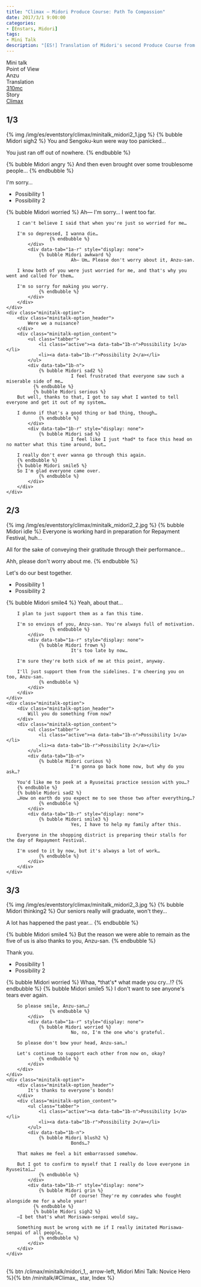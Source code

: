 ```yaml
---
title: "Climax – Midori Produce Course: Path To Compassion"
date: 2017/3/1 9:00:00
categories:
- [Enstars, Midori]
tags:
- Mini Talk
description: "[ES!] Translation of Midori's second Produce Course from Climax. From Anzu's POV."
---
```

<div class="three-wrapper" style="--storyColor:#965e7d;--storyColor-rgb:150,94,125;--storyColor-h:326.8;--storyColor-s: 23%;--storyColor-l:47.8%;">
    <div class="info-area">
        <div class="info">
            <div class="info-item characters">
          <div class="label">
              Mini talk
          </div>
          <div class="value">
								<a href="/categories/Enstars/Midori" character="Midori"></a>
          </div>
            </div>
            <div class="info-item one">
          <div class="label">
              Point of View
          </div>
          <div class="value">
              Anzu
          </div>
            </div>
            <div class="info-item two">
          <div class="label">
              Translation
          </div>
          <div class="value">
              <a href="/about">310mc</a>
          </div>
            </div>
            <div class="info-item three">
          <div class="label">
             Story
          </div>
          <div class="value">
              <a href="/climax">Climax</a>
          </div>
            </div>
        </div>
    </div>
</div>

<!-- more -->


## <div mt="rare"></div> 1/3
{% img /img/es/eventstory/climax/minitalk_midori2_1.jpg %}
{% bubble Midori sigh2 %}
You and Sengoku-kun were way too panicked…

You just ran off out of nowhere.
{% endbubble %}

{% bubble Midori angry %}
And then even brought over some troublesome people…
{% endbubble %}

<div class="minitalk" character="Anzu">
    <div class="minitalk-option">
        <div class="minitalk-option_header">
            I'm sorry…
        </div>
        <div class="minitalk-option_content">
			<ul class="tabber">
				<li class="active"><a data-tab="1a-n">Possibility 1</a></li>
				<li><a data-tab="1a-r">Possibility 2</a></li>
			</ul>
			<div data-tab="1a-n">
            	{% bubble Midori worried %}
							Ah— I'm sorry… I went too far.

        I can't believe I said that when you're just so worried for me…

        I'm so depressed, I wanna die…
					{% endbubble %}
			</div>
			<div data-tab="1a-r" style="display: none">
            	{% bubble Midori awkward %}
							Ah— Um… Please don't worry about it, Anzu-san.

        I know both of you were just worried for me, and that's why you went and called for them…

        I'm so sorry for making you worry.
				{% endbubble %}
			</div>
        </div>
    </div>
	<div class="minitalk-option">
        <div class="minitalk-option_header">
            Were we a nuisance?
        </div>
        <div class="minitalk-option_content">
			<ul class="tabber">
				<li class="active"><a data-tab="1b-n">Possibility 1</a></li>
				<li><a data-tab="1b-r">Possibility 2</a></li>
			</ul>
			<div data-tab="1b-n">
            	{% bubble Midori sad2 %}
							I feel frustrated that everyone saw such a miserable side of me…
              {% endbubble %}
              {% bubble Midori serious %}
        But well, thanks to that, I got to say what I wanted to tell everyone and get it out of my system…

        I dunno if that's a good thing or bad thing, though…
				{% endbubble %}
			</div>
			<div data-tab="1b-r" style="display: none">
            	{% bubble Midori sad %}
							I feel like I just *had* to face this head on no matter what this time around, but…

        I really don't ever wanna go through this again.
        {% endbubble %}
        {% bubble Midori smile5 %}
        So I'm glad everyone came over.
				{% endbubble %}
			</div>
        </div>
    </div>
</div>

## <div mt="rare"></div> 2/3
{% img /img/es/eventstory/climax/minitalk_midori2_2.jpg %}
{% bubble Midori idle %}
Everyone is working hard in preparation for Repayment Festival, huh…

All for the sake of conveying their gratitude through their performance…

Ahh, please don't worry about me.
{% endbubble %}

<div class="minitalk" character="Anzu">
    <div class="minitalk-option">
        <div class="minitalk-option_header">
            Let's do our best together.
        </div>
        <div class="minitalk-option_content">
			<ul class="tabber">
				<li class="active"><a data-tab="1a-n">Possibility 1</a></li>
				<li><a data-tab="1a-r">Possibility 2</a></li>
			</ul>
			<div data-tab="1a-n">
            	{% bubble Midori smile4 %}
							Yeah, about that…

        I plan to just support them as a fan this time.

        I'm so envious of you, Anzu-san. You're always full of motivation.
					{% endbubble %}
			</div>
			<div data-tab="1a-r" style="display: none">
            	{% bubble Midori frown %}
							It's too late by now…

        I'm sure they're both sick of me at this point, anyway.

        I'll just support them from the sidelines. I'm cheering you on too, Anzu-san.
				{% endbubble %}
			</div>
        </div>
    </div>
	<div class="minitalk-option">
        <div class="minitalk-option_header">
            Will you do something from now?
        </div>
        <div class="minitalk-option_content">
			<ul class="tabber">
				<li class="active"><a data-tab="1b-n">Possibility 1</a></li>
				<li><a data-tab="1b-r">Possibility 2</a></li>
			</ul>
			<div data-tab="1b-n">
            	{% bubble Midori curious %}
							I'm gonna go back home now, but why do you ask…?

        You'd like me to peek at a Ryuseitai practice session with you…?
        {% endbubble %}
        {% bubble Midori sad2 %}
        …How on earth do you expect me to see those two after everything…?
				{% endbubble %}
			</div>
			<div data-tab="1b-r" style="display: none">
            	{% bubble Midori smile3 %}
							Yes, I have to help my family after this.

        Everyone in the shopping district is preparing their stalls for the day of Repayment Festival.

        I'm used to it by now, but it's always a lot of work…
				{% endbubble %}
			</div>
        </div>
    </div>
</div>

## <div mt="rare"></div> 3/3
{% img /img/es/eventstory/climax/minitalk_midori2_3.jpg %}
{% bubble Midori thinking2 %}
Our seniors really will graduate, won't they…

A lot has happened the past year…
{% endbubble %}

{% bubble Midori smile4 %}
But the reason we were able to remain as the five of us is also thanks to you, Anzu-san.
{% endbubble %}

<div class="minitalk" character="Anzu">
    <div class="minitalk-option">
        <div class="minitalk-option_header">
            Thank you.
        </div>
        <div class="minitalk-option_content">
			<ul class="tabber">
				<li class="active"><a data-tab="1a-n">Possibility 1</a></li>
				<li><a data-tab="1a-r">Possibility 2</a></li>
			</ul>
			<div data-tab="1a-n">
            	{% bubble Midori worried %}
							Whaa, *that's* what made you cry…!?
              {% endbubble %}
              {% bubble Midori smile5 %}
        I don't want to see anyone's tears ever again.

        So please smile, Anzu-san…♪
					{% endbubble %}
			</div>
			<div data-tab="1a-r" style="display: none">
            	{% bubble Midori worried %}
							No, no, I'm the one who's grateful.

        So please don't bow your head, Anzu-san…!

        Let's continue to support each other from now on, okay?
				{% endbubble %}
			</div>
        </div>
    </div>
	<div class="minitalk-option">
        <div class="minitalk-option_header">
            It's thanks to everyone's bonds!
        </div>
        <div class="minitalk-option_content">
			<ul class="tabber">
				<li class="active"><a data-tab="1b-n">Possibility 1</a></li>
				<li><a data-tab="1b-r">Possibility 2</a></li>
			</ul>
			<div data-tab="1b-n">
            	{% bubble Midori blush2 %}
							Bonds…?

        That makes me feel a bit embarrassed somehow.

        But I got to confirm to myself that I really do love everyone in Ryuseitai…♪
				{% endbubble %}
			</div>
			<div data-tab="1b-r" style="display: none">
            	{% bubble Midori grin %}
							Of course! They're my comrades who fought alongside me for a whole year!
              {% endbubble %}
              {% bubble Midori sigh2 %}
        —I bet that's what Morisawa-senpai would say…

        Something must be wrong with me if I really imitated Morisawa-senpai of all people…
				{% endbubble %}
			</div>
        </div>
    </div>
</div>
<br>
<div toc>{% btn /climax/minitalk/midori_1,, arrow-left, Midori Mini Talk: Novice Hero %}{% btn /minitalk/#Climax,, star, Index %}</div>
